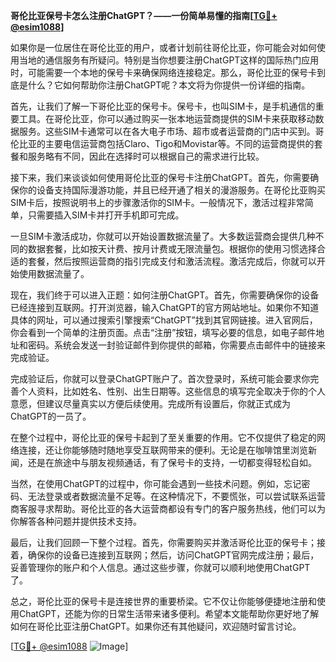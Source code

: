 **哥伦比亚保号卡怎么注册ChatGPT？——一份简单易懂的指南[[TG💪+ @esim1088](https://t.me/s/esim1088)]**

如果你是一位居住在哥伦比亚的用户，或者计划前往哥伦比亚，你可能会对如何使用当地的通信服务有所疑问。特别是当你想要注册ChatGPT这样的国际热门应用时，可能需要一个本地的保号卡来确保网络连接稳定。那么，哥伦比亚的保号卡到底是什么？它如何帮助你注册ChatGPT呢？本文将为你提供一份详细的指南。

首先，让我们了解一下哥伦比亚的保号卡。保号卡，也叫SIM卡，是手机通信的重要工具。在哥伦比亚，你可以通过购买一张本地运营商提供的SIM卡来获取移动数据服务。这些SIM卡通常可以在各大电子市场、超市或者运营商的门店中买到。哥伦比亚的主要电信运营商包括Claro、Tigo和Movistar等。不同的运营商提供的套餐和服务略有不同，因此在选择时可以根据自己的需求进行比较。

接下来，我们来谈谈如何使用哥伦比亚的保号卡注册ChatGPT。首先，你需要确保你的设备支持国际漫游功能，并且已经开通了相关的漫游服务。在哥伦比亚购买SIM卡后，按照说明书上的步骤激活你的SIM卡。一般情况下，激活过程非常简单，只需要插入SIM卡并打开手机即可完成。

一旦SIM卡激活成功，你就可以开始设置数据流量了。大多数运营商会提供几种不同的数据套餐，比如按天计费、按月计费或无限流量包。根据你的使用习惯选择合适的套餐，然后按照运营商的指引完成支付和激活流程。激活完成后，你就可以开始使用数据流量了。

现在，我们终于可以进入正题：如何注册ChatGPT。首先，你需要确保你的设备已经连接到互联网。打开浏览器，输入ChatGPT的官方网站地址。如果你不知道具体的网址，可以通过搜索引擎搜索“ChatGPT”找到其官网链接。进入官网后，你会看到一个简单的注册页面。点击“注册”按钮，填写必要的信息，如电子邮件地址和密码。系统会发送一封验证邮件到你提供的邮箱，你需要点击邮件中的链接来完成验证。

完成验证后，你就可以登录ChatGPT账户了。首次登录时，系统可能会要求你完善个人资料，比如姓名、性别、出生日期等。这些信息的填写完全取决于你的个人意愿，但建议尽量真实以方便后续使用。完成所有设置后，你就正式成为ChatGPT的一员了。

在整个过程中，哥伦比亚的保号卡起到了至关重要的作用。它不仅提供了稳定的网络连接，还让你能够随时随地享受互联网带来的便利。无论是在咖啡馆里浏览新闻，还是在旅途中与朋友视频通话，有了保号卡的支持，一切都变得轻松自如。

当然，在使用ChatGPT的过程中，你可能会遇到一些技术问题。例如，忘记密码、无法登录或者数据流量不足等。在这种情况下，不要慌张，可以尝试联系运营商客服寻求帮助。哥伦比亚的各大运营商都设有专门的客户服务热线，他们可以为你解答各种问题并提供技术支持。

最后，让我们回顾一下整个过程。首先，你需要购买并激活哥伦比亚的保号卡；接着，确保你的设备已连接到互联网；然后，访问ChatGPT官网完成注册；最后，妥善管理你的账户和个人信息。通过这些步骤，你就可以顺利地使用ChatGPT了。

总之，哥伦比亚的保号卡是连接世界的重要桥梁。它不仅让你能够便捷地注册和使用ChatGPT，还能为你的日常生活带来诸多便利。希望本文能帮助你更好地了解如何在哥伦比亚注册ChatGPT。如果你还有其他疑问，欢迎随时留言讨论。

[[TG💪+ @esim1088](https://t.me/s/esim1088) ![Image](https://i.postimg.cc/4NQfJmqS/Snipaste-2025-05-13-00-14-12.png)]